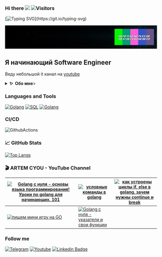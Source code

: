 ### Hi there <a href=""><img src="https://media.giphy.com/media/hvRJCLFzcasrR4ia7z/giphy.gif" width="25px"></a> ![Visitors](https://visitor-badge.glitch.me/badge?page_id=artemcyou) 
[![Typing SVG](https://readme-typing-svg.herokuapp.com?color=00ADFFAC&background=00FFEB00&lines=Mom,+look,+I'm+a+gopher!)](https://git.io/typing-svg)

[![Header](https://github.com/ArtemCyou/artemcyou/blob/main/assets/photo_2021-12-11_21-50-39.jpg)](https://www.youtube.com/channel/UCiW9dLm9pLTQrO1Y7hA9OLA/videos)

## Я начинающий Software Engineer
Веду небольшой it канал на [youtube](https://www.youtube.com/c/ArtemCYOU)

<details>
  <summary><b>✨&nbsp;&nbsp;Обо&nbsp;мне</b>></summary>
  <br/>

Закончил обучение на факультете строительства и управления недвижимостью Кубанского Государственного Технологического Университета.

Проработал по специальности чуть больше года. Решил устроиться контент менеджером в строительную компанию, подготавливал и выкладывал контент на сайт под управлением WordPress. Спустя время занялся SEO продвижением, а так-же сам начал верстать сайты и писать небольшие плагины на php для CMS WordPress.

Спустя некоторое время понял, что мне больше интересен backend поэтому я решил углубиться в разработку для этого был выбран эффективный язык программирования Golang! 

### Образование
Кубанский Государственный Технологический Университет. Специальность - Гидротехническое строительство. Квалификация - инженер. Год выпуска - 2013.
</details> 

### Languages and Tools
[![Golang](https://img.shields.io/badge/-Golang-06ADC8?style=for-the-badge&logo=goland)](https://go.dev/)
[![SQL](https://img.shields.io/badge/-SQL-1F1E1F?style=for-the-badge&logo=mysql)](https://www.mysql.com/)
[![Golang](https://img.shields.io/badge/-git-1F1E1F?style=for-the-badge&logo=git)](https://git-scm.com/)

### CI/CD
![GithubActions](https://img.shields.io/badge/github_actions-0?style=for-the-badge&logo=GitHubActions&logoColor=white&color=272728&labelColor=blue)

### 📈 GitHub Stats
[![Top Langs](https://github-readme-stats.vercel.app/api/top-langs/?username=ArtemCyou&count_private=true&hide=tsql&langs_count=7&theme=bear&layout=compact)](https://github.com/ArtemCyou?tab=repositories)

### 🎬 ARTEM CYOU - YouTube Channel



[![Golang с нуля - основы языка программирования! Уроки по golang для начинающих. 101](https://i.ytimg.com/vi/fhgg2LUdxD0/hqdefault.jpg)](https://youtu.be/fhgg2LUdxD0) | [![условные команды в golang](https://i.ytimg.com/vi/EtlNdxk2X-s/hqdefault.jpg)](https://youtu.be/EtlNdxk2X-s) | [![как устроены циклы if, else в golang, зачем нужны continue и break](https://i.ytimg.com/vi/h0On271Etq4/hqdefault.jpg)](https://youtu.be/h0On271Etq4)
---|---|--- 
[![пишем мини игру на GO](https://i.ytimg.com/vi/_ftihdegPJA/hqdefault.jpg)](https://youtu.be/_ftihdegPJA) | [![Golang с нуля - указатели и свои функции](https://i.ytimg.com/vi/WwLlvyLFTus/hqdefault.jpg)](https://youtu.be/WwLlvyLFTus) | 
 


### Follow me
[![Telegram](https://img.shields.io/badge/-Telegram-1F1E1F?style=for-the-badge&logo=telegram)](https://t.me/ux_police)
[![Youtube](https://img.shields.io/badge/-Youtube-1F1E1F?style=for-the-badge&logo=YouTube&labelColor=A40E26)](https://www.youtube.com/c/artemcyou/videos)
[![Linkedin Badge](https://img.shields.io/badge/LinkedIn-Artem_Prilutskikh-blue?style=for-the-badge&logo=Linkedin&logoColor=white&color=272728&labelColor=blue&link=https://www.linkedin.com/in/artem-prilutskikh-983450147)](https://www.linkedin.com/in/artem-prilutskikh-983450147)
